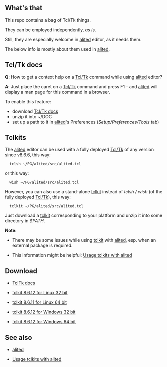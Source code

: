 ## What's that

This repo contains a bag of Tcl/Tk things.

They can be employed independently, <em>as is</em>.

Still, they are especially welcome in [alited](https://aplsimple.github.io/en/tcl/alited) editor, as it needs them.

The below info is mostly about them used in [alited](https://aplsimple.github.io/en/tcl/alited).

## Tcl/Tk docs

<b>Q</b>: How to get a context help on a [Tcl/Tk](https://wiki.tcl-lang.org/) command while using [alited](https://aplsimple.github.io/en/tcl/alited) editor?

<b>A</b>: Just place the caret on a [Tcl/Tk](https://wiki.tcl-lang.org/) command and press F1 - and [alited](https://aplsimple.github.io/en/tcl/alited) will display a man page for this command in a browser.

To enable this feature:

  * download [Tcl/Tk docs](https://github.com/aplsimple/alited/releases/download/TclTk-docs-8.6.11/TclTk-docs-8.6.11.zip)
  * unzip it into ~/DOC
  * set up a path to it in [alited](https://aplsimple.github.io/en/tcl/alited)'s Preferences (<em>Setup/Preferences/Tools</em> tab)

## Tclkits

The [alited](https://aplsimple.github.io/en/tcl/alited) editor can be used with a fully deployed [Tcl/Tk](https://wiki.tcl-lang.org/) of any version since v8.6.6, this way:

      tclsh ~/PG/alited/src/alited.tcl

or this way:

      wish ~/PG/alited/src/alited.tcl

However, you can also use a stand-alone [tclkit](https://wiki.tcl-lang.org/page/Tclkit) instead of <em>tclsh / wish</em> (of the fully deployed [Tcl/Tk](https://wiki.tcl-lang.org/)), this way:

      tclkit ~/PG/alited/src/alited.tcl

Just download a [tclkit](https://github.com/aplsimple/tclbag/releases) corresponding to your platform and unzip it into some directory in <em>$PATH</em>.

<b>Note:</b>

   * There may be some issues while using [tclkit](https://github.com/aplsimple/tclbag/releases) with [alited](https://aplsimple.github.io/en/tcl/alited), esp. when an external package is required.

   * This information might be helpful: [Usage tclkits with alited](https://aplsimple.github.io/en/tcl/alited/index.html#tclkit)

## Download

   * [TclTk docs](https://github.com/aplsimple/tclbag/releases/download/TclTk-docs-8.6.11/TclTk-docs-8.6.11.zip)

   * [tclkit 8.6.12 for Linux 32 bit](https://github.com/aplsimple/tclbag/releases/download/tclkit-lin32-8.6.12/tclkit-lin32-8.6.12.zip)

   * [tclkit 8.6.11 for Linux 64 bit](https://github.com/aplsimple/tclbag/releases/download/tclkit-lin64-8.6.11/tclkit-lin64-8.6.11.zip)

   * [tclkit 8.6.12 for Windows 32 bit](https://github.com/aplsimple/tclbag/releases/download/tclkit-win32-8.6.12/tclkit-win32-8.6.12.zip)

   * [tclkit 8.6.12 for Windows 64 bit](https://github.com/aplsimple/tclbag/releases/download/tclkit-win64-8.6.12/tclkit-win64-8.6.12.zip)

## See also

   * [alited](https://aplsimple.github.io/en/tcl/alited)

   * [Usage tclkits with alited](https://aplsimple.github.io/en/tcl/alited/index.html#tclkit)
